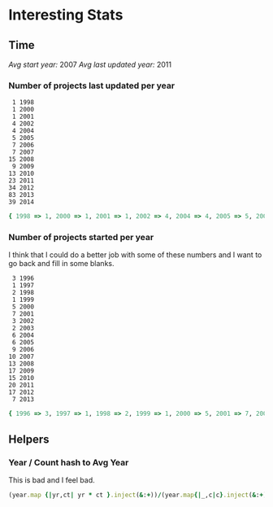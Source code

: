 # Interesting Stats

## Time

*Avg start year:* 2007
*Avg last updated year:* 2011

### Number of projects last updated per year

```
 1 1998
 1 2000
 1 2001
 4 2002
 4 2004
 5 2005
 7 2006
 7 2007
15 2008
 9 2009
13 2010
23 2011
34 2012
83 2013
39 2014
```

```ruby
{ 1998 => 1, 2000 => 1, 2001 => 1, 2002 => 4, 2004 => 4, 2005 => 5, 2006 => 7, 2007 => 7, 2008 => 15, 2009 => 9, 2010 => 13, 2011 => 23, 2012 => 34, 2013 => 83, 2014 => 39}
```

### Number of projects started per year

I think that I could do a better job with some of these numbers and I want to
go back and fill in some blanks.


```
 3 1996
 1 1997
 2 1998
 1 1999
 5 2000
 7 2001
 3 2002
 2 2003
 6 2004
 6 2005
 9 2006
10 2007
13 2008
17 2009
15 2010
20 2011
17 2012
 7 2013
```

```ruby
{ 1996 => 3, 1997 => 1, 1998 => 2, 1999 => 1, 2000 => 5, 2001 => 7, 2002 => 3, 2003 => 2, 2004 => 6, 2005 => 6, 2006 => 9, 2007 => 10, 2008 => 13, 2009 => 17, 2010 => 15, 2011 => 20, 2012 => 17, 2013 => 7 }
```

## Helpers

### Year / Count hash to Avg Year

This is bad and I feel bad. 

```ruby
(year.map {|yr,ct| yr * ct }.inject(&:+))/(year.map{|_,c|c}.inject(&:+))
```
